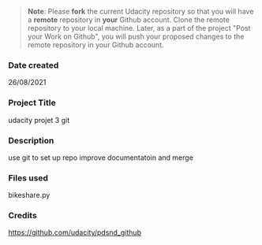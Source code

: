 >**Note**: Please **fork** the current Udacity repository so that you will have a **remote** repository in **your** Github account. Clone the remote repository to your local machine. Later, as a part of the project "Post your Work on Github", you will push your proposed changes to the remote repository in your Github account.

### Date created
26/08/2021

### Project Title
udacity projet 3 git

### Description
use git to set up repo improve documentatoin and merge 

### Files used
bikeshare.py

### Credits
https://github.com/udacity/pdsnd_github

